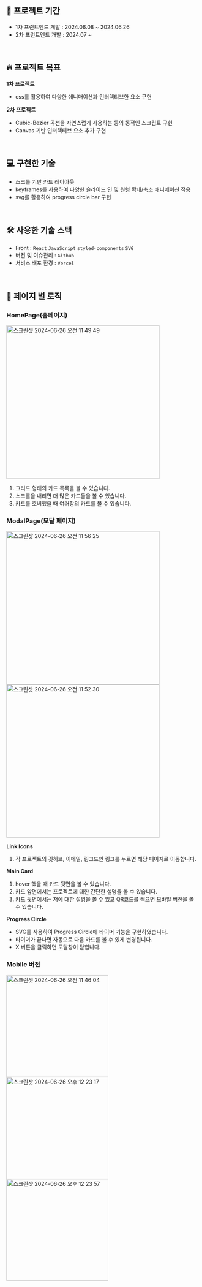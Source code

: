 ## 📅 프로젝트 기간

- 1차 프런트엔드 개발 : 2024.06.08 ~ 2024.06.26
- 2차 프런트엔드 개발 : 2024.07 ~

<br />

## 🔥 프로젝트 목표

**1차 프로젝트**

- css를 활용하여 다양한 애니매이션과 인터렉티브한 요소 구현

**2차 프로젝트**

- Cubic-Bezier 곡선을 자연스럽게 사용하는 등의 동적인 스크립트 구현
- Canvas 기반 인터랙티브 요소 추가 구현

<br />

## 💻 구현한 기술

- 스크롤 기반 카드 레이아웃
- keyframes를 사용하여 다양한 슬라이드 인 및 원형 확대/축소 애니메이션 적용
- svg를 활용하여 progress circle bar 구현

<br />

## **🛠️ 사용한 기술 스택**

- Front : `React`  `JavaScript`  `styled-components` `SVG`
- 버전 및 이슈관리 : `Github`
- 서비스 배포 환경 : `Vercel`

<br />

## 📃 페이지 별 로직

### HomePage(홈페이지)
<img width="400" alt="스크린샷 2024-06-26 오전 11 49 49" src="https://github.com/ujeans/Interactive_Cards/assets/101804857/3404d66b-7a4c-47c5-b66b-621b8036e0b8">

1. 그리드 형태의 카드 목록을 볼 수 있습니다.
2. 스크롤을 내리면 더 많은 카드들을 볼 수 있습니다.
3. 카드를 호버했을 때 여러장의 카드를 볼 수 있습니다.

### ModalPage(모달 페이지)

<img width="400" alt="스크린샷 2024-06-26 오전 11 56 25" src="https://github.com/ujeans/Interactive_Cards/assets/101804857/6573f86b-6f13-4893-b071-3eff4973526d">
<img width="400" alt="스크린샷 2024-06-26 오전 11 52 30" src="https://github.com/ujeans/Interactive_Cards/assets/101804857/3e3c17d4-5453-4007-b157-fb2cf1966e76">

**Link Icons**

1. 각 프로젝트의 깃허브, 이메일, 링크드인 링크를 누르면 해당 페이지로 이동합니다.

**Main Card**

1. hover 했을 때 카드 뒷면을 볼 수 있습니다.
2. 카드 앞면에서는 프로젝트에 대한 간단한 설명을 볼 수 있습니다.
3. 카드 뒷면에서는 저에 대한 설명을 볼 수 있고 QR코드를 찍으면 모바일 버전을 볼 수 있습니다.

**Progress Circle**

- SVG를 사용하여 Progress Circle에 타이머 기능을 구현하였습니다.
- 타이머가 끝나면 자동으로 다음 카드를 볼 수 있게 변경됩니다.
- X 버튼을 클릭하면 모달창이 닫힙니다.

### Mobile 버전
<img width="266" alt="스크린샷 2024-06-26 오전 11 46 04" src="https://github.com/ujeans/Interactive_Cards/assets/101804857/a8967404-ac72-4aa4-90f4-aab63f595cd5">
<img width="266" alt="스크린샷 2024-06-26 오후 12 23 17" src="https://github.com/ujeans/Interactive_Cards/assets/101804857/d5d485b3-49cf-4a50-aa54-a3cb8c6f0620">
<img width="266" alt="스크린샷 2024-06-26 오후 12 23 57" src="https://github.com/ujeans/Interactive_Cards/assets/101804857/22b237b1-899d-4d5d-ab0d-38407f5e4725">


